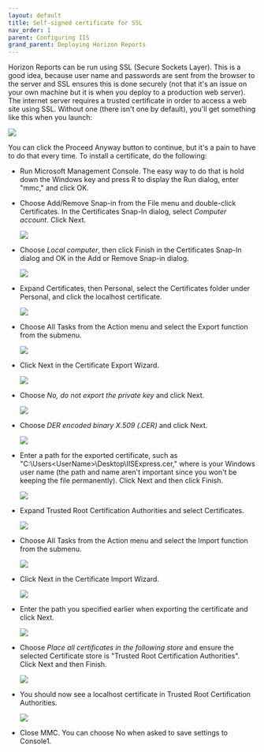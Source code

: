 ```yaml
---
layout: default
title: Self-signed certificate for SSL
nav_order: 1
parent: Configuring IIS
grand_parent: Deploying Horizon Reports
---
```


Horizon Reports can be run using SSL (Secure Sockets Layer). This is a good idea, because user name and passwords are sent from the browser to the server and SSL ensures this is done securely (not that it's an issue on your own machine but it is when you deploy to a production web server). The internet server requires a trusted certificate in order to access a web site using SSL. Without one (there isn't one by default), you'll get something like this when you launch:

![](/assets/images/CERTERROR.PNG)

You can click the Proceed Anyway button to continue, but it's a pain to have to do that every time. To install a certificate, do the following:<!-- Taken from http://blogs.msdn.com/b/robert_mcmurray/archive/2013/11/15/how-to-trust-the-iis-express-self-signed-certificate.aspx -->

* Run Microsoft Management Console. The easy way to do that is hold down the Windows key and press R to display the Run dialog, enter "mmc," and click OK.

* Choose Add/Remove Snap-in from the File menu and double-click Certificates. In the Certificates Snap-In dialog, select *Computer account*. Click Next.

    ![](/assets/images/CERTIFICATE1.PNG)

* Choose *Local computer*, then click Finish in the Certificates Snap-In dialog and OK in the Add or Remove Snap-in dialog.

    ![](/assets/images/CERTIFICATE2.PNG)

* Expand Certificates, then Personal, select the Certificates folder under Personal, and click the localhost certificate.

    ![](/assets/images/CERTIFICATE3.PNG)

* Choose All Tasks from the Action menu and select the Export function from the submenu.

    ![](/assets/images/CERTIFICATE4.PNG)

* Click Next in the Certificate Export Wizard.

    ![](/assets/images/CERTIFICATE5.PNG)

* Choose *No, do not export the private key* and click Next.

    ![](/assets/images/CERTIFICATE6.PNG)

* Choose *DER encoded binary X.509 (.CER)* and click Next.

    ![](/assets/images/CERTIFICATE7.PNG)

* Enter a path for the exported certificate, such as "C:\Users\<UserName>\Desktop\IISExpress.cer," where <UserName> is your Windows user name (the path and name aren't important since you won't be keeping the file permanently). Click Next and then click Finish.

    ![](/assets/images/CERTIFICATE8.PNG)

* Expand Trusted Root Certification Authorities and select Certificates.

    ![](/assets/images/CERTIFICATE9.PNG)

* Choose All Tasks from the Action menu and select the Import function from the submenu.

    ![](/assets/images/CERTIFICATE10.PNG)

* Click Next in the Certificate Import Wizard.

    ![](/assets/images/CERTIFICATE11.PNG)

* Enter the path you specified earlier when exporting the certificate and click Next.

    ![](/assets/images/CERTIFICATE12.PNG)

* Choose *Place all certificates in the following store* and ensure the selected Certificate store is "Trusted Root Certification Authorities". Click Next and then Finish.

    ![](/assets/images/CERTIFICATE13.PNG)

* You should now see a localhost certificate in Trusted Root Certification Authorities.

    ![](/assets/images/CERTIFICATE14.PNG)

* Close MMC. You can choose No when asked to save settings to Console1.
